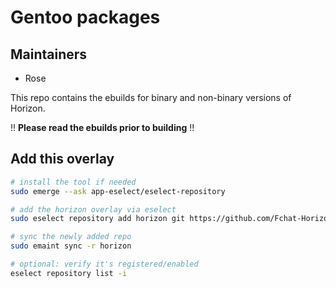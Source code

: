# Gentoo packages

## Maintainers

- Rose

This repo contains the ebuilds for binary and non-binary versions of Horizon.

!! **Please read the ebuilds prior to building** !!

## Add this overlay

```bash
# install the tool if needed
sudo emerge --ask app-eselect/eselect-repository

# add the horizon overlay via eselect
sudo eselect repository add horizon git https://github.com/Fchat-Horizon/gentoo.git

# sync the newly added repo
sudo emaint sync -r horizon

# optional: verify it's registered/enabled
eselect repository list -i
```